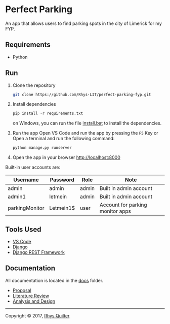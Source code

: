
# Perfect Parking

An app that allows users to find parking spots in the city of Limerick for my FYP.

## Requirements

- Python

## Run

1. Clone the repository

    ```bash
    git clone https://github.com/Rhys-LIT/perfect-parking-fyp.git
    ```

2. Install dependencies

    ```py
    pip install -r requirements.txt
    ```

    on Windows, you can run the file [install.bat](./install.bat) to install the dependencies.

3. Run the app
    Open VS Code and run the app by pressing the `F5` Key or  
    Open a terminal and run the following command:

    ```bash
    python manage.py runserver
    ```

4. Open the app in your browser
    <http://localhost:8000>

Built-in user accounts are:

| Username       | Password  | Role  | Note                             |
|----------------|-----------|-------|----------------------------------|
| admin          | admin     | admin | Built in admin account           |
| admin1         | letmein   | admin | Built in admin account           |
| parkingMonitor | Letmein1$ | user  | Account for parking monitor apps |

## Tools Used

- [VS Code](https://code.visualstudio.com/)
- [Django](https://www.djangoproject.com/)
- [Django REST Framework](http://www.django-rest-framework.org/)

## Documentation

All documentation is located in the [docs](./docs/readme.md) folder.

- [Proposal](./docs/proposal.md)
- [Literature Review](./docs/literature-review.md)
- [Analysis and Design](./docs/analysis-and-design.md)

---
Copyright &copy; 2017, [Rhys Quilter](https://github.com/rhysquilter)

